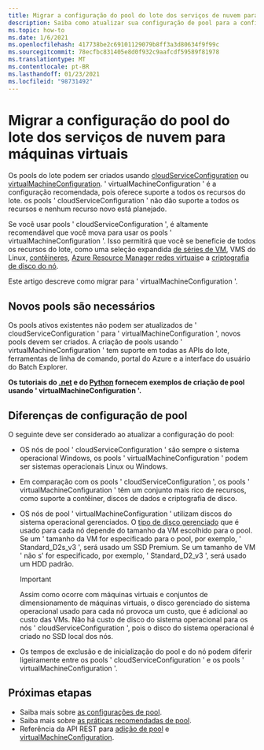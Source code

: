 ```yaml
---
title: Migrar a configuração do pool do lote dos serviços de nuvem para máquinas virtuais
description: Saiba como atualizar sua configuração de pool para a configuração mais recente e recomendada
ms.topic: how-to
ms.date: 1/6/2021
ms.openlocfilehash: 417738be2c69101129079b8ff3a3d80634f9f99c
ms.sourcegitcommit: 78ecfbc831405e8d0f932c9aafcdf59589f81978
ms.translationtype: MT
ms.contentlocale: pt-BR
ms.lasthandoff: 01/23/2021
ms.locfileid: "98731492"
---
```

# <a name="migrate-batch-pool-configuration-from-cloud-services-to-virtual-machines"></a>Migrar a configuração do pool do lote dos serviços de nuvem para máquinas virtuais

Os pools do lote podem ser criados usando [cloudServiceConfiguration](/rest/api/batchservice/pool/add#cloudserviceconfiguration) ou [virtualMachineConfiguration](/rest/api/batchservice/pool/add#virtualmachineconfiguration). ' virtualMachineConfiguration ' é a configuração recomendada, pois oferece suporte a todos os recursos do lote. os pools ' cloudServiceConfiguration ' não dão suporte a todos os recursos e nenhum recurso novo está planejado.

Se você usar pools ' cloudServiceConfiguration ', é altamente recomendável que você mova para usar os pools ' virtualMachineConfiguration '. Isso permitirá que você se beneficie de todos os recursos do lote, como uma seleção expandida [de séries de VM](batch-pool-vm-sizes.md), VMS do Linux, [contêineres](batch-docker-container-workloads.md), [Azure Resource Manager redes virtuais](batch-virtual-network.md)e a [criptografia de disco do nó](disk-encryption.md).

Este artigo descreve como migrar para ' virtualMachineConfiguration '.

## <a name="new-pools-are-required"></a>Novos pools são necessários

Os pools ativos existentes não podem ser atualizados de ' cloudServiceConfiguration ' para ' virtualMachineConfiguration ', novos pools devem ser criados. A criação de pools usando ' virtualMachineConfiguration ' tem suporte em todas as APIs do lote, ferramentas de linha de comando, portal do Azure e a interface do usuário do Batch Explorer.

**Os tutoriais do [.net](tutorial-parallel-dotnet.md) e do [Python](tutorial-parallel-python.md) fornecem exemplos de criação de pool usando ' virtualMachineConfiguration '.**

## <a name="pool-configuration-differences"></a>Diferenças de configuração de pool

O seguinte deve ser considerado ao atualizar a configuração do pool:

- OS nós de pool ' cloudServiceConfiguration ' são sempre o sistema operacional Windows, os pools ' virtualMachineConfiguration ' podem ser sistemas operacionais Linux ou Windows.
- Em comparação com os pools ' cloudServiceConfiguration ', os pools ' virtualMachineConfiguration ' têm um conjunto mais rico de recursos, como suporte a contêiner, discos de dados e criptografia de disco.
- OS nós de pool ' virtualMachineConfiguration ' utilizam discos do sistema operacional gerenciados. O [tipo de disco gerenciado](../virtual-machines/disks-types.md) que é usado para cada nó depende do tamanho da VM escolhido para o pool. Se um ' tamanho da VM for especificado para o pool, por exemplo, ' Standard_D2s_v3 ', será usado um SSD Premium. Se um tamanho de VM ' não s' for especificado, por exemplo, ' Standard_D2_v3 ', será usado um HDD padrão.

   > [!IMPORTANT]
   > Assim como ocorre com máquinas virtuais e conjuntos de dimensionamento de máquinas virtuais, o disco gerenciado do sistema operacional usado para cada nó provoca um custo, que é adicional ao custo das VMs. Não há custo de disco do sistema operacional para os nós ' cloudServiceConfiguration ', pois o disco do sistema operacional é criado no SSD local dos nós.

- Os tempos de exclusão e de inicialização do pool e do nó podem diferir ligeiramente entre os pools ' cloudServiceConfiguration ' e os pools ' virtualMachineConfiguration '.

## <a name="next-steps"></a>Próximas etapas

- Saiba mais sobre [as configurações de pool](nodes-and-pools.md#configurations).
- Saiba mais sobre [as práticas recomendadas de pool](best-practices.md#pools).
- Referência da API REST para [adição de pool](/rest/api/batchservice/pool/add) e [virtualMachineConfiguration](/rest/api/batchservice/pool/add#virtualmachineconfiguration).